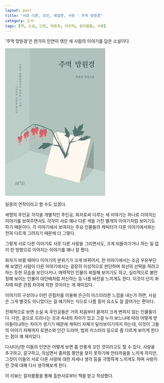 ```yaml
---
layout: post
title: "서로 다른, 꼬인, 복잡한, 사랑 - 주먹 망원경"
category: 도서
tags: [책, 소설, 단편, 박종휘, 아르테, 컬처블룸, 서평]
---
```


'주먹 망원경'은
한가지 인연이 엮인 세 사람의 이야기를 담은 소설이다.

![표지](/images/fist-telescope-book-h480.jpg)

일종의 연작이라고 할 수도 있겠다.

세명의 주인공 각각을 개별적인 주인공, 화자로써 다루는 세 이야기는
하나로 이어지는 이야기를 보여주면서도
각각이 서로 꽤나 다른 색을 가진 별개의 이야기처럼 보이기도 하기 때문이다.
각 이야기에서 보여지는 주요 인물들의 캐릭터가
다른 이야기에서와는 전혀 다르게 그려지기 때문에 더 그렇다.

그렇게 서로 다른 이야기로 사뭇 다른 사랑을 그리면서도,
크게 되돌아가거나 하는 일 없이 한 방향으로 이어지는 이야기를 꽤나 잘 짰다.

화자가 바뀔 때마다 이야기의 분위기가 크게 바뀌어서,
한 이야기에서는 조금 우유부단해 보였던 사람이
다른 이야기에서는 굉장히 이성적으로 판단하며 최선의 선택을 하려고 하는 듯한 모습을 보인다거나,
매력적인 인물이 찌질해 보이기도 하고,
심리적으로 불안정해 보이는 인물이 대인배처럼 처신하는 등
나름 바전을 느끼게도 한다.
이것이 단지 화자에 따른 관점 차이에 의한 것이라는 게 재미있다.

이야기의 구성이나 이런 관점차를 이용해 은근히 미스터리한 느낌을 내는가 하면,
사실은 그게 별것도 아니었다는 걸 얘기하는 식으로
나름 흥미 요소도 잘 끌어가는 편이다.

전체적으로 보면 소설 속 주인공들은 거의 처음부터 끝까지 크게 변하지 않는 인물들이다.
다만, 겉으로 드러나는 것과 속내의 차이가 있고
그걸 누가 보느냐에 따라 어떻게 받아들이냐하는 차이가 생기기 때문에
캐릭터 자체가 달라보이기까지 하는데,
이것이 그들의 이야기 자체까지
로맨스와 인간 드라마, 범죄 미스터리 등으로 좀 다르게 보이게 한다는 점이 꽤 재미있다.

다사다난한 이들의 인연은 어떻게 보면 좀 안좋게 꼬인 것이라고도 할 수 있다.
사랑을 추구하고, 갈구하고, 의심면서
좀처럼 평안을 찾지 못하기에 안타까움을 느끼게 하지만,
그것이 이들의 서로 다른 사랑에 대한 자세나 생각 등을 극명하게 느끼게도 하며
사랑이란 것에 대해 다시 생각해보게 한다.



<div class="im im-info">
이 리뷰는 컬처블룸을 통해 출판사로부터 책을 받고 작성했다.
</div>
